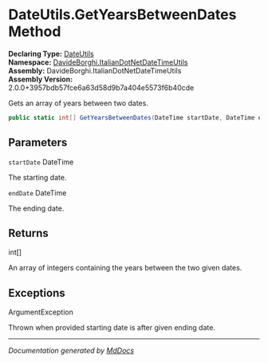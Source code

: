 ﻿<!--  
  <auto-generated>   
    The contents of this file were generated by a tool.  
    Changes to this file may be list if the file is regenerated  
  </auto-generated>   
-->

# DateUtils.GetYearsBetweenDates Method

**Declaring Type:** [DateUtils](../index.md)  
**Namespace:** [DavideBorghi.ItalianDotNetDateTimeUtils](../../index.md)  
**Assembly:** DavideBorghi.ItalianDotNetDateTimeUtils  
**Assembly Version:** 2.0.0+3957bdb57fce6a63d58d9b7a404e5573f6b40cde

Gets an array of years between two dates.

```csharp
public static int[] GetYearsBetweenDates(DateTime startDate, DateTime endDate);
```

## Parameters

`startDate`  DateTime

The starting date.

`endDate`  DateTime

The ending date.

## Returns

int\[\]

An array of integers containing the years between the two given dates.

## Exceptions

ArgumentException

Thrown when provided starting date is after given ending date.

___

*Documentation generated by [MdDocs](https://github.com/ap0llo/mddocs)*
